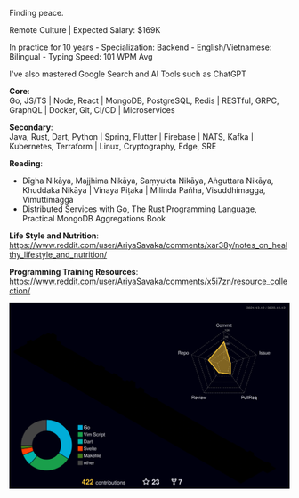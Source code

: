 Finding peace.

Remote Culture | Expected Salary: $169K

In practice for 10 years - Specialization: Backend - English/Vietnamese: Bilingual - Typing Speed: 101 WPM Avg

I've also mastered Google Search and AI Tools such as ChatGPT 

**Core**:  
Go, JS/TS | Node, React | MongoDB, PostgreSQL, Redis | RESTful, GRPC, GraphQL | Docker, Git, CI/CD | Microservices

**Secondary**:  
Java, Rust, Dart, Python | Spring, Flutter | Firebase | NATS, Kafka | Kubernetes, Terraform | Linux, Cryptography, Edge, SRE

**Reading**:  
- Dīgha Nikāya, Majjhima Nikāya, Saṃyukta Nikāya, Aṅguttara Nikāya, Khuddaka Nikāya | Vinaya Piṭaka | Milinda Pañha, Visuddhimagga, Vimuttimagga
- Distributed Services with Go, The Rust Programming Language, Practical MongoDB Aggregations Book

**Life Style and Nutrition**:  
https://www.reddit.com/user/AriyaSavaka/comments/xar38y/notes_on_healthy_lifestyle_and_nutrition/

**Programming Training Resources**:  
https://www.reddit.com/user/AriyaSavaka/comments/x5i7zn/resource_collection/

![](./profile-3d-contrib/profile-night-rainbow.svg)
